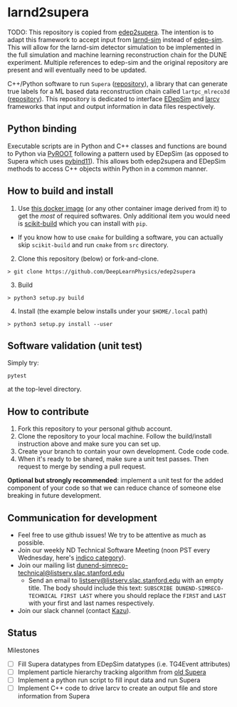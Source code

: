 # larnd2supera

TODO: This repository is copied from [edep2supera](https://github.com/DeepLearnPhysics/edep2supera). The intention is to adapt this framework to accept input from [larnd-sim](https://github.com/DUNE/larnd-sim) instead of [edep-sim](https://github.com/ClarkMcGrew/edep-sim). This will allow for the larnd-sim detector simulation to be implemented in the full simulation and machine learning reconstruction chain for the DUNE experiment. Multiple references to edep-sim and the original repository are present and will eventually need to be updated. 

C++/Python software to run `Supera` ([repository](https://github.com/DeepLearnPhysics/SuperaAtomic)), a library that can generate true labels for a ML based data reconstruction chain called `lartpc_mlreco3d` ([repository](https://github.com/DeepLearnPhysics/lartpc_mlreco3d)). This repository is dedicated to interface [EDepSim](https://github.com/ClarkMcGrew/edep-sim) and [larcv](https://github.com/DeepLearnPhysics/larcv2) frameworks that input and output information in data files respectively. 

## Python binding
Executable scripts are in Python and C++ classes and functions are bound to Python via [PyROOT](https://root.cern/manual/python/) following a pattern used by EDepSim (as opposed to Supera which uses [pybind11](https://pybind11.readthedocs.io/en/stable/)). This allows both edep2supera and EDepSim methods to access C++ objects within Python in a common manner.

## How to build and install
1. Use [this docker image](https://hub.docker.com/layers/deeplearnphysics/larcv2/ub20.04-cuda11.3-cudnn8-pytorch1.10.0-larndsim/images/sha256-b9a67dfabf5190dbd67745cf739f9aeb6a357a6f4580df4702210bdfafa0221b?context=explore) (or any other container image derived from it) to get the _most_ of required softwares. Only additional item you would need is [scikit-build](https://scikit-build.readthedocs.io/en/latest/skbuild.html) which you can install with `pip`. 
  - If you know how to use `cmake` for building a software, you can actually skip `scikit-build` and run `cmake` from `src` directory.
2. Clone this repository (below) or fork-and-clone.
```
> git clone https://github.com/DeepLearnPhysics/edep2supera
```
3. Build 
```
> python3 setup.py build
```
4. Install (the example below installs under your `$HOME/.local` path)
```
> python3 setup.py install --user
```

## Software validation (unit test)
Simply try:
```
pytest
```
at the top-level directory. 

## How to contribute

1. Fork this repository to your personal github account.
2. Clone the repository to your local machine. Follow the build/install instruction above and make sure you can set up.
3. Create your branch to contain your own development.  Code code code.
4. When it's ready to be shared, make sure a unit test passes. Then request to merge by sending a pull request.

**Optional but strongly recommended**: implement a unit test for the added component of your code so that we can reduce chance of someone else breaking in future development.

## Communication for development
* Feel free to use github issues! We try to be attentive as much as possible.
* Join our weekly ND Technical Software Meeting (noon PST every Wednesday, here's [indico category](https://indico.slac.stanford.edu/category/23/)).
* Join our mailing list dunend-simreco-technical@listserv.slac.stanford.edu
  - Send an email to listserv@listserv.slac.stanford.edu with an empty title. The body should include this text: `SUBSCRIBE DUNEND-SIMRECO-TECHNICAL FIRST LAST` where you should replace the `FIRST` and `LAST` with your first and last names respectively.
* Join our slack channel (contact [Kazu](mailto:kterao@slac.stanford.edu)).

## Status

Milestones

- [ ] Fill Supera datatypes from EDepSim datatypes (i.e. TG4Event attributes)
- [ ] Implement particle hierarchy tracking algorithm from [old Supera](https://github.com/DeepLearnPhysics/Supera)
- [ ] Implement a python run script to fill input data and run Supera
- [ ] Implement C++ code to drive larcv to create an output file and store information from Supera
